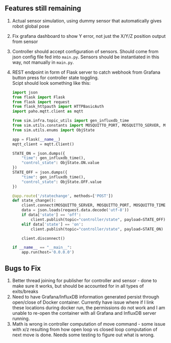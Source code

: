 ## Features still remaining

1. Actual sensor simulation, using dummy sensor that automatically gives robot global pose
2. Fix grafana dashboard to show Y error, not just the X/Y/Z position output from sensor
3. Controller should accept configuration of sensors. Should come from json config file fed into `main.py`. Sensors should be instantiated in this way, not manually in `main.py`.
4. REST endpoint in form of Flask server to catch webhook from Grafana button press for controller state toggling.  
    Scipt should look something like this:

    ```python
    import json
    from flask import Flask
    from flask import request
    from flask_httpauth import HTTPBasicAuth
    import paho.mqtt.client as mqtt

    from sim.infra.topic_utils import gen_influxdb_time
    from sim.utils.constants import MOSQUITTO_PORT, MOSQUITTO_SERVER, MOSQUITTO_TIMEOUT, GRAFANA_HOST, GRAFANA_PORT
    from sim.utils.enums import ObjState

    app = Flask(__name__)
    mqtt_client = mqtt.Client()

    STATE_ON = json.dumps({
        "time": gen_influxdb_time(),
        "control_state": ObjState.ON.value
    })
    STATE_OFF = json.dumps({ 
        "time": gen_influxdb_time(),
        "control_state": ObjState.OFF.value
    })

    @app.route('/statechange', methods=['POST'])
    def state_change():
        client.connect(MOSQUITTO_SERVER, MOSQUITTO_PORT, MOSQUITTO_TIMEOUT)
        data = json.loads(request.data.decode('utf-8'))
        if data['state'] == 'off':
            client.publish(topic="controller/state", payload=STATE_OFF)
        elif data['state'] == 'on':
            client.publish(topic="controller/state", payload=STATE_ON)

        client.disconnect()

    if __name__ == "__main__":
        app.run(host='0.0.0.0')
    ```

## Bugs to Fix

1. Better thread joining for publisher for controller and sensor - done to make sure it works, but should be accounted for in all types of exits/breaks
2. Need to have Grafana/InfluxDB information generated persist through open/close of Docker container. Currently have issue where if I link these locations during docker run, the permissions do not work and I am unable to re-open the container with all Grafana and InfluxDB server running.
3. Math is wrong in controller computation of move command - some issue with x/z resulting from how open loop vs closed loop computation of next move is done. Needs some testing to figure out what is wrong.